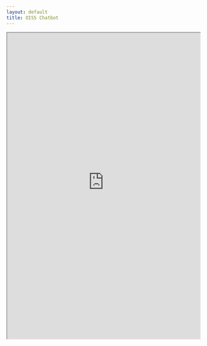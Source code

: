 ```yaml
---
layout: default
title: OISS Chatbot
---
```


<iframe src="https://chat-with-oiss.streamlit.app/?embedded=true" width="100%" height="800"></iframe>